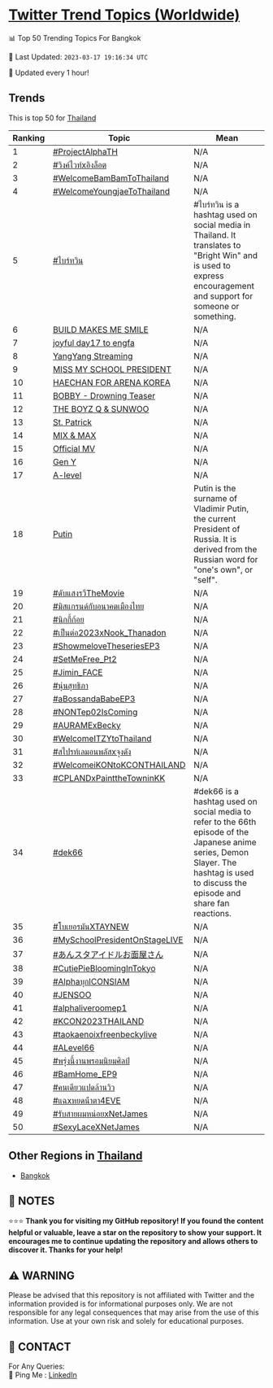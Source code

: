[Twitter Trend Topics (Worldwide)](https://github.com/ErcinDedeoglu/Twitter-Trend-Topics)
==========


📊 Top 50 Trending Topics For Bangkok

📆 Last Updated: `2023-03-17 19:16:34 UTC`

🔧 Updated every 1 hour!


## Trends

This is top 50 for [Thailand](</Thailand>)

| Ranking | Topic | Mean |
| ------- | ------------ | ------------ |
| 1 | [#ProjectAlphaTH](http://twitter.com/search?q=%23ProjectAlphaTH) | N/A |
| 2 | [#วิงค์ไวท์xอิงล็อต](http://twitter.com/search?q=%23%e0%b8%a7%e0%b8%b4%e0%b8%87%e0%b8%84%e0%b9%8c%e0%b9%84%e0%b8%a7%e0%b8%97%e0%b9%8cx%e0%b8%ad%e0%b8%b4%e0%b8%87%e0%b8%a5%e0%b9%87%e0%b8%ad%e0%b8%95) | N/A |
| 3 | [#WelcomeBamBamToThailand](http://twitter.com/search?q=%23WelcomeBamBamToThailand) | N/A |
| 4 | [#WelcomeYoungjaeToThailand](http://twitter.com/search?q=%23WelcomeYoungjaeToThailand) | N/A |
| 5 | [#ไบร์ทวิน](http://twitter.com/search?q=%23%e0%b9%84%e0%b8%9a%e0%b8%a3%e0%b9%8c%e0%b8%97%e0%b8%a7%e0%b8%b4%e0%b8%99) | #ไบร์ทวิน is a hashtag used on social media in Thailand. It translates to "Bright Win" and is used to express encouragement and support for someone or something. |
| 6 | [BUILD MAKES ME SMILE](http://twitter.com/search?q=BUILD+MAKES+ME+SMILE) | N/A |
| 7 | [joyful day17 to engfa](http://twitter.com/search?q=joyful+day17+to+engfa) | N/A |
| 8 | [YangYang Streaming](http://twitter.com/search?q=YangYang+Streaming) | N/A |
| 9 | [MISS MY SCHOOL PRESIDENT](http://twitter.com/search?q=MISS+MY+SCHOOL+PRESIDENT) | N/A |
| 10 | [HAECHAN FOR ARENA KOREA](http://twitter.com/search?q=HAECHAN+FOR+ARENA+KOREA) | N/A |
| 11 | [BOBBY - Drowning Teaser](http://twitter.com/search?q=BOBBY+-+Drowning+Teaser) | N/A |
| 12 | [THE BOYZ Q & SUNWOO](http://twitter.com/search?q=THE+BOYZ+Q+%26+SUNWOO) | N/A |
| 13 | [St. Patrick](http://twitter.com/search?q=St.+Patrick) | N/A |
| 14 | [MIX & MAX](http://twitter.com/search?q=MIX+%26+MAX) | N/A |
| 15 | [Official MV](http://twitter.com/search?q=Official+MV) | N/A |
| 16 | [Gen Y](http://twitter.com/search?q=Gen+Y) | N/A |
| 17 | [A-level](http://twitter.com/search?q=A-level) | N/A |
| 18 | [Putin](http://twitter.com/search?q=Putin) | Putin is the surname of Vladimir Putin, the current President of Russia. It is derived from the Russian word for "one's own", or "self". |
| 19 | [#ดับแสงรวีTheMovie](http://twitter.com/search?q=%23%e0%b8%94%e0%b8%b1%e0%b8%9a%e0%b9%81%e0%b8%aa%e0%b8%87%e0%b8%a3%e0%b8%a7%e0%b8%b5TheMovie) | N/A |
| 20 | [#มิสแกรนด์กับอนาคตเมืองไทย](http://twitter.com/search?q=%23%e0%b8%a1%e0%b8%b4%e0%b8%aa%e0%b9%81%e0%b8%81%e0%b8%a3%e0%b8%99%e0%b8%94%e0%b9%8c%e0%b8%81%e0%b8%b1%e0%b8%9a%e0%b8%ad%e0%b8%99%e0%b8%b2%e0%b8%84%e0%b8%95%e0%b9%80%e0%b8%a1%e0%b8%b7%e0%b8%ad%e0%b8%87%e0%b9%84%e0%b8%97%e0%b8%a2) | N/A |
| 21 | [#นิกกี้ก้อย](http://twitter.com/search?q=%23%e0%b8%99%e0%b8%b4%e0%b8%81%e0%b8%81%e0%b8%b5%e0%b9%89%e0%b8%81%e0%b9%89%e0%b8%ad%e0%b8%a2) | N/A |
| 22 | [#เป็นต่อ2023xNook_Thanadon](http://twitter.com/search?q=%23%e0%b9%80%e0%b8%9b%e0%b9%87%e0%b8%99%e0%b8%95%e0%b9%88%e0%b8%ad2023xNook_Thanadon) | N/A |
| 23 | [#ShowmeloveTheseriesEP3](http://twitter.com/search?q=%23ShowmeloveTheseriesEP3) | N/A |
| 24 | [#SetMeFree_Pt2](http://twitter.com/search?q=%23SetMeFree_Pt2) | N/A |
| 25 | [#Jimin_FACE](http://twitter.com/search?q=%23Jimin_FACE) | N/A |
| 26 | [#นุ่นสุทธิภา](http://twitter.com/search?q=%23%e0%b8%99%e0%b8%b8%e0%b9%88%e0%b8%99%e0%b8%aa%e0%b8%b8%e0%b8%97%e0%b8%98%e0%b8%b4%e0%b8%a0%e0%b8%b2) | N/A |
| 27 | [#aBossandaBabeEP3](http://twitter.com/search?q=%23aBossandaBabeEP3) | N/A |
| 28 | [#NONTep02IsComing](http://twitter.com/search?q=%23NONTep02IsComing) | N/A |
| 29 | [#AURAMExBecky](http://twitter.com/search?q=%23AURAMExBecky) | N/A |
| 30 | [#WelcomeITZYtoThailand](http://twitter.com/search?q=%23WelcomeITZYtoThailand) | N/A |
| 31 | [#สไปรท์เลมอนพลัสxจุงดัง](http://twitter.com/search?q=%23%e0%b8%aa%e0%b9%84%e0%b8%9b%e0%b8%a3%e0%b8%97%e0%b9%8c%e0%b9%80%e0%b8%a5%e0%b8%a1%e0%b8%ad%e0%b8%99%e0%b8%9e%e0%b8%a5%e0%b8%b1%e0%b8%aax%e0%b8%88%e0%b8%b8%e0%b8%87%e0%b8%94%e0%b8%b1%e0%b8%87) | N/A |
| 32 | [#WelcomeiKONtoKCONTHAILAND](http://twitter.com/search?q=%23WelcomeiKONtoKCONTHAILAND) | N/A |
| 33 | [#CPLANDxPainttheTowninKK](http://twitter.com/search?q=%23CPLANDxPainttheTowninKK) | N/A |
| 34 | [#dek66](http://twitter.com/search?q=%23dek66) | #dek66 is a hashtag used on social media to refer to the 66th episode of the Japanese anime series, Demon Slayer. The hashtag is used to discuss the episode and share fan reactions. |
| 35 | [#โบเยอรมันXTAYNEW](http://twitter.com/search?q=%23%e0%b9%82%e0%b8%9a%e0%b9%80%e0%b8%a2%e0%b8%ad%e0%b8%a3%e0%b8%a1%e0%b8%b1%e0%b8%99XTAYNEW) | N/A |
| 36 | [#MySchoolPresidentOnStageLIVE](http://twitter.com/search?q=%23MySchoolPresidentOnStageLIVE) | N/A |
| 37 | [#あんスタアイドルお面屋さん](http://twitter.com/search?q=%23%e3%81%82%e3%82%93%e3%82%b9%e3%82%bf%e3%82%a2%e3%82%a4%e3%83%89%e3%83%ab%e3%81%8a%e9%9d%a2%e5%b1%8b%e3%81%95%e3%82%93) | N/A |
| 38 | [#CutiePieBloomingInTokyo](http://twitter.com/search?q=%23CutiePieBloomingInTokyo) | N/A |
| 39 | [#AlphaบุกICONSIAM](http://twitter.com/search?q=%23Alpha%e0%b8%9a%e0%b8%b8%e0%b8%81ICONSIAM) | N/A |
| 40 | [#JENSOO](http://twitter.com/search?q=%23JENSOO) | N/A |
| 41 | [#alphaliveroomep1](http://twitter.com/search?q=%23alphaliveroomep1) | N/A |
| 42 | [#KCON2023THAILAND](http://twitter.com/search?q=%23KCON2023THAILAND) | N/A |
| 43 | [#taokaenoixfreenbeckylive](http://twitter.com/search?q=%23taokaenoixfreenbeckylive) | N/A |
| 44 | [#ALevel66](http://twitter.com/search?q=%23ALevel66) | N/A |
| 45 | [#พรุ่งนี้งานพรอมนิยมศิลป์](http://twitter.com/search?q=%23%e0%b8%9e%e0%b8%a3%e0%b8%b8%e0%b9%88%e0%b8%87%e0%b8%99%e0%b8%b5%e0%b9%89%e0%b8%87%e0%b8%b2%e0%b8%99%e0%b8%9e%e0%b8%a3%e0%b8%ad%e0%b8%a1%e0%b8%99%e0%b8%b4%e0%b8%a2%e0%b8%a1%e0%b8%a8%e0%b8%b4%e0%b8%a5%e0%b8%9b%e0%b9%8c) | N/A |
| 46 | [#BamHome_EP9](http://twitter.com/search?q=%23BamHome_EP9) | N/A |
| 47 | [#คนเดียวแปดล้านวิว](http://twitter.com/search?q=%23%e0%b8%84%e0%b8%99%e0%b9%80%e0%b8%94%e0%b8%b5%e0%b8%a2%e0%b8%a7%e0%b9%81%e0%b8%9b%e0%b8%94%e0%b8%a5%e0%b9%89%e0%b8%b2%e0%b8%99%e0%b8%a7%e0%b8%b4%e0%b8%a7) | N/A |
| 48 | [#แฉxหยดน้ําตา4EVE](http://twitter.com/search?q=%23%e0%b9%81%e0%b8%89x%e0%b8%ab%e0%b8%a2%e0%b8%94%e0%b8%99%e0%b9%89%e0%b9%8d%e0%b8%b2%e0%b8%95%e0%b8%b24EVE) | N/A |
| 49 | [#รับสายผมหน่อยxNetJames](http://twitter.com/search?q=%23%e0%b8%a3%e0%b8%b1%e0%b8%9a%e0%b8%aa%e0%b8%b2%e0%b8%a2%e0%b8%9c%e0%b8%a1%e0%b8%ab%e0%b8%99%e0%b9%88%e0%b8%ad%e0%b8%a2xNetJames) | N/A |
| 50 | [#SexyLaceXNetJames](http://twitter.com/search?q=%23SexyLaceXNetJames) | N/A |



## Other Regions in [Thailand](</Thailand>)

* [Bangkok](</Thailand/Bangkok.md>)



## 📝 NOTES

⭐⭐⭐ **Thank you for visiting my GitHub repository! If you found the content helpful or valuable, leave a star on the repository to show your support. It encourages me to continue updating the repository and allows others to discover it. Thanks for your help!**


## ⚠️ WARNING

Please be advised that this repository is not affiliated with Twitter and the information provided is for informational purposes only. We are not responsible for any legal consequences that may arise from the use of this information. Use at your own risk and solely for educational purposes.


## 📨 CONTACT

 For Any Queries:  
            🏓 Ping Me : [LinkedIn](https://www.linkedin.com/in/ercindedeoglu/)
